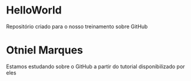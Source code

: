 # HelloWorld
Repositório criado para o nosso treinamento sobre GitHub
# Otniel Marques
Estamos estudando sobre o GitHub a partir do tutorial disponibilizado por eles
